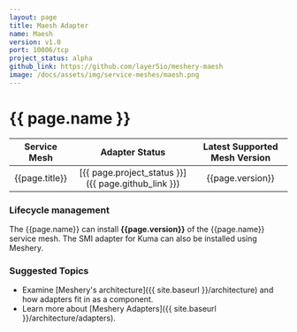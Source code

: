 ```yaml
---
layout: page
title: Maesh Adapter
name: Maesh
version: v1.0
port: 10006/tcp
project_status: alpha
github_link: https://github.com/layer5io/meshery-maesh
image: /docs/assets/img/service-meshes/maesh.png
---
```

# {{ page.name }}

| Service Mesh   | Adapter Status | Latest Supported Mesh Version |
| :------------: | :------------:   | :------------:              |
| {{page.title}} | [{{ page.project_status }}]({{ page.github_link }}) | {{page.version}}  |

### Lifecycle management

The {{page.name}} can install **{{page.version}}** of the {{page.name}} service mesh. The SMI adapter for Kuma can also be installed using Meshery.

### Suggested Topics

- Examine [Meshery's architecture]({{ site.baseurl }}/architecture) and how adapters fit in as a component.
- Learn more about [Meshery Adapters]({{ site.baseurl }}/architecture/adapters).

